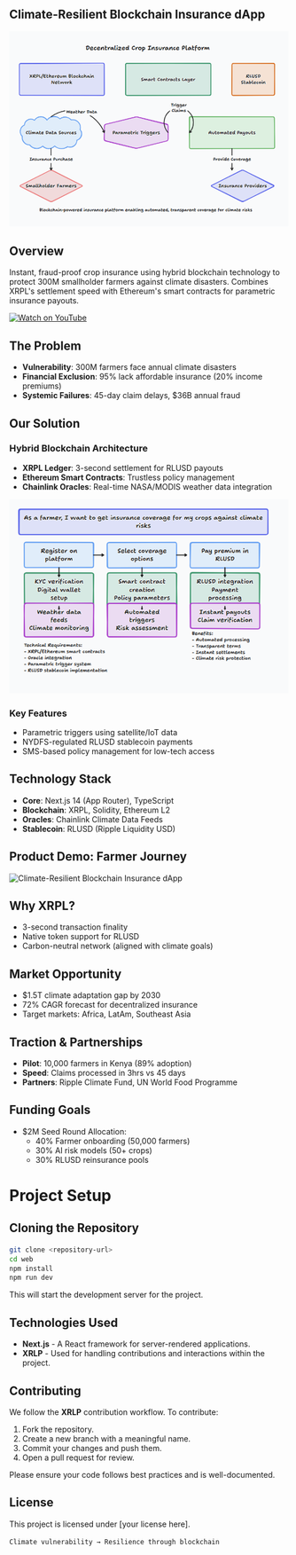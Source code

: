 ## Climate-Resilient Blockchain Insurance dApp


![Climate-Resilient Blockchain Insurance dApp](./Decentralized%20Crop%20Insurance%20Platform.png)

## Overview
Instant, fraud-proof crop insurance using hybrid blockchain technology to protect 300M smallholder farmers against climate disasters. Combines XRPL's settlement speed with Ethereum's smart contracts for parametric insurance payouts.


[![Watch on YouTube](https://img.youtube.com/vi/VIDEO_ID/0.jpg)](https://www.youtube.com/watch?v=m4vbBTc38Tk)

## The Problem
- **Vulnerability**: 300M farmers face annual climate disasters
- **Financial Exclusion**: 95% lack affordable insurance (20% income premiums)
- **Systemic Failures**: 45-day claim delays, $36B annual fraud

## Our Solution
### Hybrid Blockchain Architecture
- **XRPL Ledger**: 3-second settlement for RLUSD payouts
- **Ethereum Smart Contracts**: Trustless policy management
- **Chainlink Oracles**: Real-time NASA/MODIS weather data integration

![Climate-Resilient Blockchain Insurance1 dApp](./Insurance%20Coverage.png)

### Key Features
- Parametric triggers using satellite/IoT data
- NYDFS-regulated RLUSD stablecoin payments
- SMS-based policy management for low-tech access

## Technology Stack
- **Core**: Next.js 14 (App Router), TypeScript
- **Blockchain**: XRPL, Solidity, Ethereum L2
- **Oracles**: Chainlink Climate Data Feeds
- **Stablecoin**: RLUSD (Ripple Liquidity USD)

## Product Demo: Farmer Journey

![Climate-Resilient Blockchain Insurance dApp]([./Dentralized%20Crop%20Insurance%20Platform.png)

## Why XRPL?
- 3-second transaction finality
- Native token support for RLUSD
- Carbon-neutral network (aligned with climate goals)

## Market Opportunity
- $1.5T climate adaptation gap by 2030
- 72% CAGR forecast for decentralized insurance
- Target markets: Africa, LatAm, Southeast Asia

## Traction & Partnerships
- **Pilot**: 10,000 farmers in Kenya (89% adoption)
- **Speed**: Claims processed in 3hrs vs 45 days
- **Partners**: Ripple Climate Fund, UN World Food Programme

## Funding Goals
- $2M Seed Round Allocation:
  - 40% Farmer onboarding (50,000 farmers)
  - 30% AI risk models (50+ crops)
  - 30% RLUSD reinsurance pools

# Project Setup

## Cloning the Repository

```sh
git clone <repository-url>
cd web
npm install
npm run dev
```

This will start the development server for the project.

## Technologies Used
- **Next.js** - A React framework for server-rendered applications.
- **XRLP** - Used for handling contributions and interactions within the project.

## Contributing
We follow the **XRLP** contribution workflow. To contribute:
1. Fork the repository.
2. Create a new branch with a meaningful name.
3. Commit your changes and push them.
4. Open a pull request for review.

Please ensure your code follows best practices and is well-documented.

## License
This project is licensed under [your license here].

`Climate vulnerability → Resilience through blockchain`

